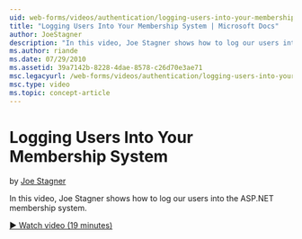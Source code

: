 ```yaml
---
uid: web-forms/videos/authentication/logging-users-into-your-membership-system
title: "Logging Users Into Your Membership System | Microsoft Docs"
author: JoeStagner
description: "In this video, Joe Stagner shows how to log our users into the ASP.NET membership system."
ms.author: riande
ms.date: 07/29/2010
ms.assetid: 39a7142b-8228-4dae-8578-c26d70e3ae71
msc.legacyurl: /web-forms/videos/authentication/logging-users-into-your-membership-system
msc.type: video
ms.topic: concept-article
---
```

# Logging Users Into Your Membership System

by [Joe Stagner](https://github.com/JoeStagner)

In this video, Joe Stagner shows how to log our users into the ASP.NET membership system.

[&#9654; Watch video (19 minutes)](https://channel9.msdn.com/Blogs/ASP-NET-Site-Videos/logging-users-into-your-membership-system)

